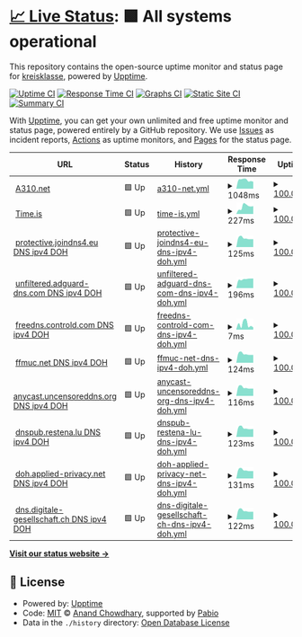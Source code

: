 # [📈 Live Status](https://kreisklasse.github.io/upptime): <!--live status--> **🟩 All systems operational**

This repository contains the open-source uptime monitor and status page for [kreisklasse](https://kreisklasse.github.io/upptime), powered by [Upptime](https://github.com/upptime/upptime).

[![Uptime CI](https://github.com/kreisklasse/upptime/workflows/Uptime%20CI/badge.svg)](https://github.com/kreisklasse/upptime/actions?query=workflow%3A%22Uptime+CI%22)
[![Response Time CI](https://github.com/kreisklasse/upptime/workflows/Response%20Time%20CI/badge.svg)](https://github.com/kreisklasse/upptime/actions?query=workflow%3A%22Response+Time+CI%22)
[![Graphs CI](https://github.com/kreisklasse/upptime/workflows/Graphs%20CI/badge.svg)](https://github.com/kreisklasse/upptime/actions?query=workflow%3A%22Graphs+CI%22)
[![Static Site CI](https://github.com/kreisklasse/upptime/workflows/Static%20Site%20CI/badge.svg)](https://github.com/kreisklasse/upptime/actions?query=workflow%3A%22Static+Site+CI%22)
[![Summary CI](https://github.com/kreisklasse/upptime/workflows/Summary%20CI/badge.svg)](https://github.com/kreisklasse/upptime/actions?query=workflow%3A%22Summary+CI%22)

With [Upptime](https://upptime.js.org), you can get your own unlimited and free uptime monitor and status page, powered entirely by a GitHub repository. We use [Issues](https://github.com/kreisklasse/upptime/issues) as incident reports, [Actions](https://github.com/kreisklasse/upptime/actions) as uptime monitors, and [Pages](https://kreisklasse.github.io/upptime) for the status page.

<!--start: status pages-->
<!-- This summary is generated by Upptime (https://github.com/upptime/upptime) -->
<!-- Do not edit this manually, your changes will be overwritten -->
<!-- prettier-ignore -->
| URL | Status | History | Response Time | Uptime |
| --- | ------ | ------- | ------------- | ------ |
| <img alt="" src="https://icons.duckduckgo.com/ip3/a310.net.ico" height="13"> [A310.net](https://a310.net/) | 🟩 Up | [a310-net.yml](https://github.com/kreisklasse/upptime/commits/HEAD/history/a310-net.yml) | <details><summary><img alt="Response time graph" src="./graphs/a310-net/response-time-week.png" height="20"> 1048ms</summary><br><a href="https://kreisklasse.github.io/upptime/history/a310-net"><img alt="Response time 1098" src="https://img.shields.io/endpoint?url=https%3A%2F%2Fraw.githubusercontent.com%2Fkreisklasse%2Fupptime%2FHEAD%2Fapi%2Fa310-net%2Fresponse-time.json"></a><br><a href="https://kreisklasse.github.io/upptime/history/a310-net"><img alt="24-hour response time 847" src="https://img.shields.io/endpoint?url=https%3A%2F%2Fraw.githubusercontent.com%2Fkreisklasse%2Fupptime%2FHEAD%2Fapi%2Fa310-net%2Fresponse-time-day.json"></a><br><a href="https://kreisklasse.github.io/upptime/history/a310-net"><img alt="7-day response time 1048" src="https://img.shields.io/endpoint?url=https%3A%2F%2Fraw.githubusercontent.com%2Fkreisklasse%2Fupptime%2FHEAD%2Fapi%2Fa310-net%2Fresponse-time-week.json"></a><br><a href="https://kreisklasse.github.io/upptime/history/a310-net"><img alt="30-day response time 1208" src="https://img.shields.io/endpoint?url=https%3A%2F%2Fraw.githubusercontent.com%2Fkreisklasse%2Fupptime%2FHEAD%2Fapi%2Fa310-net%2Fresponse-time-month.json"></a><br><a href="https://kreisklasse.github.io/upptime/history/a310-net"><img alt="1-year response time 1098" src="https://img.shields.io/endpoint?url=https%3A%2F%2Fraw.githubusercontent.com%2Fkreisklasse%2Fupptime%2FHEAD%2Fapi%2Fa310-net%2Fresponse-time-year.json"></a></details> | <details><summary><a href="https://kreisklasse.github.io/upptime/history/a310-net">100.00%</a></summary><a href="https://kreisklasse.github.io/upptime/history/a310-net"><img alt="All-time uptime 99.98%" src="https://img.shields.io/endpoint?url=https%3A%2F%2Fraw.githubusercontent.com%2Fkreisklasse%2Fupptime%2FHEAD%2Fapi%2Fa310-net%2Fuptime.json"></a><br><a href="https://kreisklasse.github.io/upptime/history/a310-net"><img alt="24-hour uptime 100.00%" src="https://img.shields.io/endpoint?url=https%3A%2F%2Fraw.githubusercontent.com%2Fkreisklasse%2Fupptime%2FHEAD%2Fapi%2Fa310-net%2Fuptime-day.json"></a><br><a href="https://kreisklasse.github.io/upptime/history/a310-net"><img alt="7-day uptime 100.00%" src="https://img.shields.io/endpoint?url=https%3A%2F%2Fraw.githubusercontent.com%2Fkreisklasse%2Fupptime%2FHEAD%2Fapi%2Fa310-net%2Fuptime-week.json"></a><br><a href="https://kreisklasse.github.io/upptime/history/a310-net"><img alt="30-day uptime 100.00%" src="https://img.shields.io/endpoint?url=https%3A%2F%2Fraw.githubusercontent.com%2Fkreisklasse%2Fupptime%2FHEAD%2Fapi%2Fa310-net%2Fuptime-month.json"></a><br><a href="https://kreisklasse.github.io/upptime/history/a310-net"><img alt="1-year uptime 99.98%" src="https://img.shields.io/endpoint?url=https%3A%2F%2Fraw.githubusercontent.com%2Fkreisklasse%2Fupptime%2FHEAD%2Fapi%2Fa310-net%2Fuptime-year.json"></a></details>
| <img alt="" src="https://icons.duckduckgo.com/ip3/time.is.ico" height="13"> [Time.is](https://time.is) | 🟩 Up | [time-is.yml](https://github.com/kreisklasse/upptime/commits/HEAD/history/time-is.yml) | <details><summary><img alt="Response time graph" src="./graphs/time-is/response-time-week.png" height="20"> 227ms</summary><br><a href="https://kreisklasse.github.io/upptime/history/time-is"><img alt="Response time 237" src="https://img.shields.io/endpoint?url=https%3A%2F%2Fraw.githubusercontent.com%2Fkreisklasse%2Fupptime%2FHEAD%2Fapi%2Ftime-is%2Fresponse-time.json"></a><br><a href="https://kreisklasse.github.io/upptime/history/time-is"><img alt="24-hour response time 238" src="https://img.shields.io/endpoint?url=https%3A%2F%2Fraw.githubusercontent.com%2Fkreisklasse%2Fupptime%2FHEAD%2Fapi%2Ftime-is%2Fresponse-time-day.json"></a><br><a href="https://kreisklasse.github.io/upptime/history/time-is"><img alt="7-day response time 227" src="https://img.shields.io/endpoint?url=https%3A%2F%2Fraw.githubusercontent.com%2Fkreisklasse%2Fupptime%2FHEAD%2Fapi%2Ftime-is%2Fresponse-time-week.json"></a><br><a href="https://kreisklasse.github.io/upptime/history/time-is"><img alt="30-day response time 279" src="https://img.shields.io/endpoint?url=https%3A%2F%2Fraw.githubusercontent.com%2Fkreisklasse%2Fupptime%2FHEAD%2Fapi%2Ftime-is%2Fresponse-time-month.json"></a><br><a href="https://kreisklasse.github.io/upptime/history/time-is"><img alt="1-year response time 237" src="https://img.shields.io/endpoint?url=https%3A%2F%2Fraw.githubusercontent.com%2Fkreisklasse%2Fupptime%2FHEAD%2Fapi%2Ftime-is%2Fresponse-time-year.json"></a></details> | <details><summary><a href="https://kreisklasse.github.io/upptime/history/time-is">100.00%</a></summary><a href="https://kreisklasse.github.io/upptime/history/time-is"><img alt="All-time uptime 100.00%" src="https://img.shields.io/endpoint?url=https%3A%2F%2Fraw.githubusercontent.com%2Fkreisklasse%2Fupptime%2FHEAD%2Fapi%2Ftime-is%2Fuptime.json"></a><br><a href="https://kreisklasse.github.io/upptime/history/time-is"><img alt="24-hour uptime 100.00%" src="https://img.shields.io/endpoint?url=https%3A%2F%2Fraw.githubusercontent.com%2Fkreisklasse%2Fupptime%2FHEAD%2Fapi%2Ftime-is%2Fuptime-day.json"></a><br><a href="https://kreisklasse.github.io/upptime/history/time-is"><img alt="7-day uptime 100.00%" src="https://img.shields.io/endpoint?url=https%3A%2F%2Fraw.githubusercontent.com%2Fkreisklasse%2Fupptime%2FHEAD%2Fapi%2Ftime-is%2Fuptime-week.json"></a><br><a href="https://kreisklasse.github.io/upptime/history/time-is"><img alt="30-day uptime 100.00%" src="https://img.shields.io/endpoint?url=https%3A%2F%2Fraw.githubusercontent.com%2Fkreisklasse%2Fupptime%2FHEAD%2Fapi%2Ftime-is%2Fuptime-month.json"></a><br><a href="https://kreisklasse.github.io/upptime/history/time-is"><img alt="1-year uptime 100.00%" src="https://img.shields.io/endpoint?url=https%3A%2F%2Fraw.githubusercontent.com%2Fkreisklasse%2Fupptime%2FHEAD%2Fapi%2Ftime-is%2Fuptime-year.json"></a></details>
| <img alt="" src="https://icons.duckduckgo.com/ip3/null.ico" height="13"> [protective.joindns4.eu DNS ipv4 DOH](protective.joindns4.eu) | 🟩 Up | [protective-joindns4-eu-dns-ipv4-doh.yml](https://github.com/kreisklasse/upptime/commits/HEAD/history/protective-joindns4-eu-dns-ipv4-doh.yml) | <details><summary><img alt="Response time graph" src="./graphs/protective-joindns4-eu-dns-ipv4-doh/response-time-week.png" height="20"> 125ms</summary><br><a href="https://kreisklasse.github.io/upptime/history/protective-joindns4-eu-dns-ipv4-doh"><img alt="Response time 121" src="https://img.shields.io/endpoint?url=https%3A%2F%2Fraw.githubusercontent.com%2Fkreisklasse%2Fupptime%2FHEAD%2Fapi%2Fprotective-joindns4-eu-dns-ipv4-doh%2Fresponse-time.json"></a><br><a href="https://kreisklasse.github.io/upptime/history/protective-joindns4-eu-dns-ipv4-doh"><img alt="24-hour response time 111" src="https://img.shields.io/endpoint?url=https%3A%2F%2Fraw.githubusercontent.com%2Fkreisklasse%2Fupptime%2FHEAD%2Fapi%2Fprotective-joindns4-eu-dns-ipv4-doh%2Fresponse-time-day.json"></a><br><a href="https://kreisklasse.github.io/upptime/history/protective-joindns4-eu-dns-ipv4-doh"><img alt="7-day response time 125" src="https://img.shields.io/endpoint?url=https%3A%2F%2Fraw.githubusercontent.com%2Fkreisklasse%2Fupptime%2FHEAD%2Fapi%2Fprotective-joindns4-eu-dns-ipv4-doh%2Fresponse-time-week.json"></a><br><a href="https://kreisklasse.github.io/upptime/history/protective-joindns4-eu-dns-ipv4-doh"><img alt="30-day response time 125" src="https://img.shields.io/endpoint?url=https%3A%2F%2Fraw.githubusercontent.com%2Fkreisklasse%2Fupptime%2FHEAD%2Fapi%2Fprotective-joindns4-eu-dns-ipv4-doh%2Fresponse-time-month.json"></a><br><a href="https://kreisklasse.github.io/upptime/history/protective-joindns4-eu-dns-ipv4-doh"><img alt="1-year response time 121" src="https://img.shields.io/endpoint?url=https%3A%2F%2Fraw.githubusercontent.com%2Fkreisklasse%2Fupptime%2FHEAD%2Fapi%2Fprotective-joindns4-eu-dns-ipv4-doh%2Fresponse-time-year.json"></a></details> | <details><summary><a href="https://kreisklasse.github.io/upptime/history/protective-joindns4-eu-dns-ipv4-doh">100.00%</a></summary><a href="https://kreisklasse.github.io/upptime/history/protective-joindns4-eu-dns-ipv4-doh"><img alt="All-time uptime 100.00%" src="https://img.shields.io/endpoint?url=https%3A%2F%2Fraw.githubusercontent.com%2Fkreisklasse%2Fupptime%2FHEAD%2Fapi%2Fprotective-joindns4-eu-dns-ipv4-doh%2Fuptime.json"></a><br><a href="https://kreisklasse.github.io/upptime/history/protective-joindns4-eu-dns-ipv4-doh"><img alt="24-hour uptime 100.00%" src="https://img.shields.io/endpoint?url=https%3A%2F%2Fraw.githubusercontent.com%2Fkreisklasse%2Fupptime%2FHEAD%2Fapi%2Fprotective-joindns4-eu-dns-ipv4-doh%2Fuptime-day.json"></a><br><a href="https://kreisklasse.github.io/upptime/history/protective-joindns4-eu-dns-ipv4-doh"><img alt="7-day uptime 100.00%" src="https://img.shields.io/endpoint?url=https%3A%2F%2Fraw.githubusercontent.com%2Fkreisklasse%2Fupptime%2FHEAD%2Fapi%2Fprotective-joindns4-eu-dns-ipv4-doh%2Fuptime-week.json"></a><br><a href="https://kreisklasse.github.io/upptime/history/protective-joindns4-eu-dns-ipv4-doh"><img alt="30-day uptime 100.00%" src="https://img.shields.io/endpoint?url=https%3A%2F%2Fraw.githubusercontent.com%2Fkreisklasse%2Fupptime%2FHEAD%2Fapi%2Fprotective-joindns4-eu-dns-ipv4-doh%2Fuptime-month.json"></a><br><a href="https://kreisklasse.github.io/upptime/history/protective-joindns4-eu-dns-ipv4-doh"><img alt="1-year uptime 100.00%" src="https://img.shields.io/endpoint?url=https%3A%2F%2Fraw.githubusercontent.com%2Fkreisklasse%2Fupptime%2FHEAD%2Fapi%2Fprotective-joindns4-eu-dns-ipv4-doh%2Fuptime-year.json"></a></details>
| <img alt="" src="https://icons.duckduckgo.com/ip3/null.ico" height="13"> [unfiltered.adguard-dns.com DNS ipv4 DOH](unfiltered.adguard-dns.com) | 🟩 Up | [unfiltered-adguard-dns-com-dns-ipv4-doh.yml](https://github.com/kreisklasse/upptime/commits/HEAD/history/unfiltered-adguard-dns-com-dns-ipv4-doh.yml) | <details><summary><img alt="Response time graph" src="./graphs/unfiltered-adguard-dns-com-dns-ipv4-doh/response-time-week.png" height="20"> 196ms</summary><br><a href="https://kreisklasse.github.io/upptime/history/unfiltered-adguard-dns-com-dns-ipv4-doh"><img alt="Response time 199" src="https://img.shields.io/endpoint?url=https%3A%2F%2Fraw.githubusercontent.com%2Fkreisklasse%2Fupptime%2FHEAD%2Fapi%2Funfiltered-adguard-dns-com-dns-ipv4-doh%2Fresponse-time.json"></a><br><a href="https://kreisklasse.github.io/upptime/history/unfiltered-adguard-dns-com-dns-ipv4-doh"><img alt="24-hour response time 209" src="https://img.shields.io/endpoint?url=https%3A%2F%2Fraw.githubusercontent.com%2Fkreisklasse%2Fupptime%2FHEAD%2Fapi%2Funfiltered-adguard-dns-com-dns-ipv4-doh%2Fresponse-time-day.json"></a><br><a href="https://kreisklasse.github.io/upptime/history/unfiltered-adguard-dns-com-dns-ipv4-doh"><img alt="7-day response time 196" src="https://img.shields.io/endpoint?url=https%3A%2F%2Fraw.githubusercontent.com%2Fkreisklasse%2Fupptime%2FHEAD%2Fapi%2Funfiltered-adguard-dns-com-dns-ipv4-doh%2Fresponse-time-week.json"></a><br><a href="https://kreisklasse.github.io/upptime/history/unfiltered-adguard-dns-com-dns-ipv4-doh"><img alt="30-day response time 197" src="https://img.shields.io/endpoint?url=https%3A%2F%2Fraw.githubusercontent.com%2Fkreisklasse%2Fupptime%2FHEAD%2Fapi%2Funfiltered-adguard-dns-com-dns-ipv4-doh%2Fresponse-time-month.json"></a><br><a href="https://kreisklasse.github.io/upptime/history/unfiltered-adguard-dns-com-dns-ipv4-doh"><img alt="1-year response time 199" src="https://img.shields.io/endpoint?url=https%3A%2F%2Fraw.githubusercontent.com%2Fkreisklasse%2Fupptime%2FHEAD%2Fapi%2Funfiltered-adguard-dns-com-dns-ipv4-doh%2Fresponse-time-year.json"></a></details> | <details><summary><a href="https://kreisklasse.github.io/upptime/history/unfiltered-adguard-dns-com-dns-ipv4-doh">100.00%</a></summary><a href="https://kreisklasse.github.io/upptime/history/unfiltered-adguard-dns-com-dns-ipv4-doh"><img alt="All-time uptime 100.00%" src="https://img.shields.io/endpoint?url=https%3A%2F%2Fraw.githubusercontent.com%2Fkreisklasse%2Fupptime%2FHEAD%2Fapi%2Funfiltered-adguard-dns-com-dns-ipv4-doh%2Fuptime.json"></a><br><a href="https://kreisklasse.github.io/upptime/history/unfiltered-adguard-dns-com-dns-ipv4-doh"><img alt="24-hour uptime 100.00%" src="https://img.shields.io/endpoint?url=https%3A%2F%2Fraw.githubusercontent.com%2Fkreisklasse%2Fupptime%2FHEAD%2Fapi%2Funfiltered-adguard-dns-com-dns-ipv4-doh%2Fuptime-day.json"></a><br><a href="https://kreisklasse.github.io/upptime/history/unfiltered-adguard-dns-com-dns-ipv4-doh"><img alt="7-day uptime 100.00%" src="https://img.shields.io/endpoint?url=https%3A%2F%2Fraw.githubusercontent.com%2Fkreisklasse%2Fupptime%2FHEAD%2Fapi%2Funfiltered-adguard-dns-com-dns-ipv4-doh%2Fuptime-week.json"></a><br><a href="https://kreisklasse.github.io/upptime/history/unfiltered-adguard-dns-com-dns-ipv4-doh"><img alt="30-day uptime 100.00%" src="https://img.shields.io/endpoint?url=https%3A%2F%2Fraw.githubusercontent.com%2Fkreisklasse%2Fupptime%2FHEAD%2Fapi%2Funfiltered-adguard-dns-com-dns-ipv4-doh%2Fuptime-month.json"></a><br><a href="https://kreisklasse.github.io/upptime/history/unfiltered-adguard-dns-com-dns-ipv4-doh"><img alt="1-year uptime 100.00%" src="https://img.shields.io/endpoint?url=https%3A%2F%2Fraw.githubusercontent.com%2Fkreisklasse%2Fupptime%2FHEAD%2Fapi%2Funfiltered-adguard-dns-com-dns-ipv4-doh%2Fuptime-year.json"></a></details>
| <img alt="" src="https://icons.duckduckgo.com/ip3/null.ico" height="13"> [freedns.controld.com DNS ipv4 DOH](freedns.controld.com) | 🟩 Up | [freedns-controld-com-dns-ipv4-doh.yml](https://github.com/kreisklasse/upptime/commits/HEAD/history/freedns-controld-com-dns-ipv4-doh.yml) | <details><summary><img alt="Response time graph" src="./graphs/freedns-controld-com-dns-ipv4-doh/response-time-week.png" height="20"> 7ms</summary><br><a href="https://kreisklasse.github.io/upptime/history/freedns-controld-com-dns-ipv4-doh"><img alt="Response time 5" src="https://img.shields.io/endpoint?url=https%3A%2F%2Fraw.githubusercontent.com%2Fkreisklasse%2Fupptime%2FHEAD%2Fapi%2Ffreedns-controld-com-dns-ipv4-doh%2Fresponse-time.json"></a><br><a href="https://kreisklasse.github.io/upptime/history/freedns-controld-com-dns-ipv4-doh"><img alt="24-hour response time 3" src="https://img.shields.io/endpoint?url=https%3A%2F%2Fraw.githubusercontent.com%2Fkreisklasse%2Fupptime%2FHEAD%2Fapi%2Ffreedns-controld-com-dns-ipv4-doh%2Fresponse-time-day.json"></a><br><a href="https://kreisklasse.github.io/upptime/history/freedns-controld-com-dns-ipv4-doh"><img alt="7-day response time 7" src="https://img.shields.io/endpoint?url=https%3A%2F%2Fraw.githubusercontent.com%2Fkreisklasse%2Fupptime%2FHEAD%2Fapi%2Ffreedns-controld-com-dns-ipv4-doh%2Fresponse-time-week.json"></a><br><a href="https://kreisklasse.github.io/upptime/history/freedns-controld-com-dns-ipv4-doh"><img alt="30-day response time 6" src="https://img.shields.io/endpoint?url=https%3A%2F%2Fraw.githubusercontent.com%2Fkreisklasse%2Fupptime%2FHEAD%2Fapi%2Ffreedns-controld-com-dns-ipv4-doh%2Fresponse-time-month.json"></a><br><a href="https://kreisklasse.github.io/upptime/history/freedns-controld-com-dns-ipv4-doh"><img alt="1-year response time 5" src="https://img.shields.io/endpoint?url=https%3A%2F%2Fraw.githubusercontent.com%2Fkreisklasse%2Fupptime%2FHEAD%2Fapi%2Ffreedns-controld-com-dns-ipv4-doh%2Fresponse-time-year.json"></a></details> | <details><summary><a href="https://kreisklasse.github.io/upptime/history/freedns-controld-com-dns-ipv4-doh">100.00%</a></summary><a href="https://kreisklasse.github.io/upptime/history/freedns-controld-com-dns-ipv4-doh"><img alt="All-time uptime 99.99%" src="https://img.shields.io/endpoint?url=https%3A%2F%2Fraw.githubusercontent.com%2Fkreisklasse%2Fupptime%2FHEAD%2Fapi%2Ffreedns-controld-com-dns-ipv4-doh%2Fuptime.json"></a><br><a href="https://kreisklasse.github.io/upptime/history/freedns-controld-com-dns-ipv4-doh"><img alt="24-hour uptime 100.00%" src="https://img.shields.io/endpoint?url=https%3A%2F%2Fraw.githubusercontent.com%2Fkreisklasse%2Fupptime%2FHEAD%2Fapi%2Ffreedns-controld-com-dns-ipv4-doh%2Fuptime-day.json"></a><br><a href="https://kreisklasse.github.io/upptime/history/freedns-controld-com-dns-ipv4-doh"><img alt="7-day uptime 100.00%" src="https://img.shields.io/endpoint?url=https%3A%2F%2Fraw.githubusercontent.com%2Fkreisklasse%2Fupptime%2FHEAD%2Fapi%2Ffreedns-controld-com-dns-ipv4-doh%2Fuptime-week.json"></a><br><a href="https://kreisklasse.github.io/upptime/history/freedns-controld-com-dns-ipv4-doh"><img alt="30-day uptime 100.00%" src="https://img.shields.io/endpoint?url=https%3A%2F%2Fraw.githubusercontent.com%2Fkreisklasse%2Fupptime%2FHEAD%2Fapi%2Ffreedns-controld-com-dns-ipv4-doh%2Fuptime-month.json"></a><br><a href="https://kreisklasse.github.io/upptime/history/freedns-controld-com-dns-ipv4-doh"><img alt="1-year uptime 99.99%" src="https://img.shields.io/endpoint?url=https%3A%2F%2Fraw.githubusercontent.com%2Fkreisklasse%2Fupptime%2FHEAD%2Fapi%2Ffreedns-controld-com-dns-ipv4-doh%2Fuptime-year.json"></a></details>
| <img alt="" src="https://icons.duckduckgo.com/ip3/null.ico" height="13"> [ffmuc.net DNS ipv4 DOH](doh.ffmuc.net) | 🟩 Up | [ffmuc-net-dns-ipv4-doh.yml](https://github.com/kreisklasse/upptime/commits/HEAD/history/ffmuc-net-dns-ipv4-doh.yml) | <details><summary><img alt="Response time graph" src="./graphs/ffmuc-net-dns-ipv4-doh/response-time-week.png" height="20"> 124ms</summary><br><a href="https://kreisklasse.github.io/upptime/history/ffmuc-net-dns-ipv4-doh"><img alt="Response time 125" src="https://img.shields.io/endpoint?url=https%3A%2F%2Fraw.githubusercontent.com%2Fkreisklasse%2Fupptime%2FHEAD%2Fapi%2Fffmuc-net-dns-ipv4-doh%2Fresponse-time.json"></a><br><a href="https://kreisklasse.github.io/upptime/history/ffmuc-net-dns-ipv4-doh"><img alt="24-hour response time 110" src="https://img.shields.io/endpoint?url=https%3A%2F%2Fraw.githubusercontent.com%2Fkreisklasse%2Fupptime%2FHEAD%2Fapi%2Fffmuc-net-dns-ipv4-doh%2Fresponse-time-day.json"></a><br><a href="https://kreisklasse.github.io/upptime/history/ffmuc-net-dns-ipv4-doh"><img alt="7-day response time 124" src="https://img.shields.io/endpoint?url=https%3A%2F%2Fraw.githubusercontent.com%2Fkreisklasse%2Fupptime%2FHEAD%2Fapi%2Fffmuc-net-dns-ipv4-doh%2Fresponse-time-week.json"></a><br><a href="https://kreisklasse.github.io/upptime/history/ffmuc-net-dns-ipv4-doh"><img alt="30-day response time 127" src="https://img.shields.io/endpoint?url=https%3A%2F%2Fraw.githubusercontent.com%2Fkreisklasse%2Fupptime%2FHEAD%2Fapi%2Fffmuc-net-dns-ipv4-doh%2Fresponse-time-month.json"></a><br><a href="https://kreisklasse.github.io/upptime/history/ffmuc-net-dns-ipv4-doh"><img alt="1-year response time 125" src="https://img.shields.io/endpoint?url=https%3A%2F%2Fraw.githubusercontent.com%2Fkreisklasse%2Fupptime%2FHEAD%2Fapi%2Fffmuc-net-dns-ipv4-doh%2Fresponse-time-year.json"></a></details> | <details><summary><a href="https://kreisklasse.github.io/upptime/history/ffmuc-net-dns-ipv4-doh">100.00%</a></summary><a href="https://kreisklasse.github.io/upptime/history/ffmuc-net-dns-ipv4-doh"><img alt="All-time uptime 100.00%" src="https://img.shields.io/endpoint?url=https%3A%2F%2Fraw.githubusercontent.com%2Fkreisklasse%2Fupptime%2FHEAD%2Fapi%2Fffmuc-net-dns-ipv4-doh%2Fuptime.json"></a><br><a href="https://kreisklasse.github.io/upptime/history/ffmuc-net-dns-ipv4-doh"><img alt="24-hour uptime 100.00%" src="https://img.shields.io/endpoint?url=https%3A%2F%2Fraw.githubusercontent.com%2Fkreisklasse%2Fupptime%2FHEAD%2Fapi%2Fffmuc-net-dns-ipv4-doh%2Fuptime-day.json"></a><br><a href="https://kreisklasse.github.io/upptime/history/ffmuc-net-dns-ipv4-doh"><img alt="7-day uptime 100.00%" src="https://img.shields.io/endpoint?url=https%3A%2F%2Fraw.githubusercontent.com%2Fkreisklasse%2Fupptime%2FHEAD%2Fapi%2Fffmuc-net-dns-ipv4-doh%2Fuptime-week.json"></a><br><a href="https://kreisklasse.github.io/upptime/history/ffmuc-net-dns-ipv4-doh"><img alt="30-day uptime 100.00%" src="https://img.shields.io/endpoint?url=https%3A%2F%2Fraw.githubusercontent.com%2Fkreisklasse%2Fupptime%2FHEAD%2Fapi%2Fffmuc-net-dns-ipv4-doh%2Fuptime-month.json"></a><br><a href="https://kreisklasse.github.io/upptime/history/ffmuc-net-dns-ipv4-doh"><img alt="1-year uptime 100.00%" src="https://img.shields.io/endpoint?url=https%3A%2F%2Fraw.githubusercontent.com%2Fkreisklasse%2Fupptime%2FHEAD%2Fapi%2Fffmuc-net-dns-ipv4-doh%2Fuptime-year.json"></a></details>
| <img alt="" src="https://icons.duckduckgo.com/ip3/null.ico" height="13"> [anycast.uncensoreddns.org DNS ipv4 DOH](anycast.uncensoreddns.org) | 🟩 Up | [anycast-uncensoreddns-org-dns-ipv4-doh.yml](https://github.com/kreisklasse/upptime/commits/HEAD/history/anycast-uncensoreddns-org-dns-ipv4-doh.yml) | <details><summary><img alt="Response time graph" src="./graphs/anycast-uncensoreddns-org-dns-ipv4-doh/response-time-week.png" height="20"> 116ms</summary><br><a href="https://kreisklasse.github.io/upptime/history/anycast-uncensoreddns-org-dns-ipv4-doh"><img alt="Response time 117" src="https://img.shields.io/endpoint?url=https%3A%2F%2Fraw.githubusercontent.com%2Fkreisklasse%2Fupptime%2FHEAD%2Fapi%2Fanycast-uncensoreddns-org-dns-ipv4-doh%2Fresponse-time.json"></a><br><a href="https://kreisklasse.github.io/upptime/history/anycast-uncensoreddns-org-dns-ipv4-doh"><img alt="24-hour response time 101" src="https://img.shields.io/endpoint?url=https%3A%2F%2Fraw.githubusercontent.com%2Fkreisklasse%2Fupptime%2FHEAD%2Fapi%2Fanycast-uncensoreddns-org-dns-ipv4-doh%2Fresponse-time-day.json"></a><br><a href="https://kreisklasse.github.io/upptime/history/anycast-uncensoreddns-org-dns-ipv4-doh"><img alt="7-day response time 116" src="https://img.shields.io/endpoint?url=https%3A%2F%2Fraw.githubusercontent.com%2Fkreisklasse%2Fupptime%2FHEAD%2Fapi%2Fanycast-uncensoreddns-org-dns-ipv4-doh%2Fresponse-time-week.json"></a><br><a href="https://kreisklasse.github.io/upptime/history/anycast-uncensoreddns-org-dns-ipv4-doh"><img alt="30-day response time 118" src="https://img.shields.io/endpoint?url=https%3A%2F%2Fraw.githubusercontent.com%2Fkreisklasse%2Fupptime%2FHEAD%2Fapi%2Fanycast-uncensoreddns-org-dns-ipv4-doh%2Fresponse-time-month.json"></a><br><a href="https://kreisklasse.github.io/upptime/history/anycast-uncensoreddns-org-dns-ipv4-doh"><img alt="1-year response time 117" src="https://img.shields.io/endpoint?url=https%3A%2F%2Fraw.githubusercontent.com%2Fkreisklasse%2Fupptime%2FHEAD%2Fapi%2Fanycast-uncensoreddns-org-dns-ipv4-doh%2Fresponse-time-year.json"></a></details> | <details><summary><a href="https://kreisklasse.github.io/upptime/history/anycast-uncensoreddns-org-dns-ipv4-doh">100.00%</a></summary><a href="https://kreisklasse.github.io/upptime/history/anycast-uncensoreddns-org-dns-ipv4-doh"><img alt="All-time uptime 100.00%" src="https://img.shields.io/endpoint?url=https%3A%2F%2Fraw.githubusercontent.com%2Fkreisklasse%2Fupptime%2FHEAD%2Fapi%2Fanycast-uncensoreddns-org-dns-ipv4-doh%2Fuptime.json"></a><br><a href="https://kreisklasse.github.io/upptime/history/anycast-uncensoreddns-org-dns-ipv4-doh"><img alt="24-hour uptime 100.00%" src="https://img.shields.io/endpoint?url=https%3A%2F%2Fraw.githubusercontent.com%2Fkreisklasse%2Fupptime%2FHEAD%2Fapi%2Fanycast-uncensoreddns-org-dns-ipv4-doh%2Fuptime-day.json"></a><br><a href="https://kreisklasse.github.io/upptime/history/anycast-uncensoreddns-org-dns-ipv4-doh"><img alt="7-day uptime 100.00%" src="https://img.shields.io/endpoint?url=https%3A%2F%2Fraw.githubusercontent.com%2Fkreisklasse%2Fupptime%2FHEAD%2Fapi%2Fanycast-uncensoreddns-org-dns-ipv4-doh%2Fuptime-week.json"></a><br><a href="https://kreisklasse.github.io/upptime/history/anycast-uncensoreddns-org-dns-ipv4-doh"><img alt="30-day uptime 100.00%" src="https://img.shields.io/endpoint?url=https%3A%2F%2Fraw.githubusercontent.com%2Fkreisklasse%2Fupptime%2FHEAD%2Fapi%2Fanycast-uncensoreddns-org-dns-ipv4-doh%2Fuptime-month.json"></a><br><a href="https://kreisklasse.github.io/upptime/history/anycast-uncensoreddns-org-dns-ipv4-doh"><img alt="1-year uptime 100.00%" src="https://img.shields.io/endpoint?url=https%3A%2F%2Fraw.githubusercontent.com%2Fkreisklasse%2Fupptime%2FHEAD%2Fapi%2Fanycast-uncensoreddns-org-dns-ipv4-doh%2Fuptime-year.json"></a></details>
| <img alt="" src="https://icons.duckduckgo.com/ip3/null.ico" height="13"> [dnspub.restena.lu DNS ipv4 DOH](dnspub.restena.lu) | 🟩 Up | [dnspub-restena-lu-dns-ipv4-doh.yml](https://github.com/kreisklasse/upptime/commits/HEAD/history/dnspub-restena-lu-dns-ipv4-doh.yml) | <details><summary><img alt="Response time graph" src="./graphs/dnspub-restena-lu-dns-ipv4-doh/response-time-week.png" height="20"> 123ms</summary><br><a href="https://kreisklasse.github.io/upptime/history/dnspub-restena-lu-dns-ipv4-doh"><img alt="Response time 120" src="https://img.shields.io/endpoint?url=https%3A%2F%2Fraw.githubusercontent.com%2Fkreisklasse%2Fupptime%2FHEAD%2Fapi%2Fdnspub-restena-lu-dns-ipv4-doh%2Fresponse-time.json"></a><br><a href="https://kreisklasse.github.io/upptime/history/dnspub-restena-lu-dns-ipv4-doh"><img alt="24-hour response time 110" src="https://img.shields.io/endpoint?url=https%3A%2F%2Fraw.githubusercontent.com%2Fkreisklasse%2Fupptime%2FHEAD%2Fapi%2Fdnspub-restena-lu-dns-ipv4-doh%2Fresponse-time-day.json"></a><br><a href="https://kreisklasse.github.io/upptime/history/dnspub-restena-lu-dns-ipv4-doh"><img alt="7-day response time 123" src="https://img.shields.io/endpoint?url=https%3A%2F%2Fraw.githubusercontent.com%2Fkreisklasse%2Fupptime%2FHEAD%2Fapi%2Fdnspub-restena-lu-dns-ipv4-doh%2Fresponse-time-week.json"></a><br><a href="https://kreisklasse.github.io/upptime/history/dnspub-restena-lu-dns-ipv4-doh"><img alt="30-day response time 123" src="https://img.shields.io/endpoint?url=https%3A%2F%2Fraw.githubusercontent.com%2Fkreisklasse%2Fupptime%2FHEAD%2Fapi%2Fdnspub-restena-lu-dns-ipv4-doh%2Fresponse-time-month.json"></a><br><a href="https://kreisklasse.github.io/upptime/history/dnspub-restena-lu-dns-ipv4-doh"><img alt="1-year response time 120" src="https://img.shields.io/endpoint?url=https%3A%2F%2Fraw.githubusercontent.com%2Fkreisklasse%2Fupptime%2FHEAD%2Fapi%2Fdnspub-restena-lu-dns-ipv4-doh%2Fresponse-time-year.json"></a></details> | <details><summary><a href="https://kreisklasse.github.io/upptime/history/dnspub-restena-lu-dns-ipv4-doh">100.00%</a></summary><a href="https://kreisklasse.github.io/upptime/history/dnspub-restena-lu-dns-ipv4-doh"><img alt="All-time uptime 99.96%" src="https://img.shields.io/endpoint?url=https%3A%2F%2Fraw.githubusercontent.com%2Fkreisklasse%2Fupptime%2FHEAD%2Fapi%2Fdnspub-restena-lu-dns-ipv4-doh%2Fuptime.json"></a><br><a href="https://kreisklasse.github.io/upptime/history/dnspub-restena-lu-dns-ipv4-doh"><img alt="24-hour uptime 100.00%" src="https://img.shields.io/endpoint?url=https%3A%2F%2Fraw.githubusercontent.com%2Fkreisklasse%2Fupptime%2FHEAD%2Fapi%2Fdnspub-restena-lu-dns-ipv4-doh%2Fuptime-day.json"></a><br><a href="https://kreisklasse.github.io/upptime/history/dnspub-restena-lu-dns-ipv4-doh"><img alt="7-day uptime 100.00%" src="https://img.shields.io/endpoint?url=https%3A%2F%2Fraw.githubusercontent.com%2Fkreisklasse%2Fupptime%2FHEAD%2Fapi%2Fdnspub-restena-lu-dns-ipv4-doh%2Fuptime-week.json"></a><br><a href="https://kreisklasse.github.io/upptime/history/dnspub-restena-lu-dns-ipv4-doh"><img alt="30-day uptime 99.89%" src="https://img.shields.io/endpoint?url=https%3A%2F%2Fraw.githubusercontent.com%2Fkreisklasse%2Fupptime%2FHEAD%2Fapi%2Fdnspub-restena-lu-dns-ipv4-doh%2Fuptime-month.json"></a><br><a href="https://kreisklasse.github.io/upptime/history/dnspub-restena-lu-dns-ipv4-doh"><img alt="1-year uptime 99.96%" src="https://img.shields.io/endpoint?url=https%3A%2F%2Fraw.githubusercontent.com%2Fkreisklasse%2Fupptime%2FHEAD%2Fapi%2Fdnspub-restena-lu-dns-ipv4-doh%2Fuptime-year.json"></a></details>
| <img alt="" src="https://icons.duckduckgo.com/ip3/null.ico" height="13"> [doh.applied-privacy.net DNS ipv4 DOH](doh.applied-privacy.net) | 🟩 Up | [doh-applied-privacy-net-dns-ipv4-doh.yml](https://github.com/kreisklasse/upptime/commits/HEAD/history/doh-applied-privacy-net-dns-ipv4-doh.yml) | <details><summary><img alt="Response time graph" src="./graphs/doh-applied-privacy-net-dns-ipv4-doh/response-time-week.png" height="20"> 131ms</summary><br><a href="https://kreisklasse.github.io/upptime/history/doh-applied-privacy-net-dns-ipv4-doh"><img alt="Response time 127" src="https://img.shields.io/endpoint?url=https%3A%2F%2Fraw.githubusercontent.com%2Fkreisklasse%2Fupptime%2FHEAD%2Fapi%2Fdoh-applied-privacy-net-dns-ipv4-doh%2Fresponse-time.json"></a><br><a href="https://kreisklasse.github.io/upptime/history/doh-applied-privacy-net-dns-ipv4-doh"><img alt="24-hour response time 116" src="https://img.shields.io/endpoint?url=https%3A%2F%2Fraw.githubusercontent.com%2Fkreisklasse%2Fupptime%2FHEAD%2Fapi%2Fdoh-applied-privacy-net-dns-ipv4-doh%2Fresponse-time-day.json"></a><br><a href="https://kreisklasse.github.io/upptime/history/doh-applied-privacy-net-dns-ipv4-doh"><img alt="7-day response time 131" src="https://img.shields.io/endpoint?url=https%3A%2F%2Fraw.githubusercontent.com%2Fkreisklasse%2Fupptime%2FHEAD%2Fapi%2Fdoh-applied-privacy-net-dns-ipv4-doh%2Fresponse-time-week.json"></a><br><a href="https://kreisklasse.github.io/upptime/history/doh-applied-privacy-net-dns-ipv4-doh"><img alt="30-day response time 130" src="https://img.shields.io/endpoint?url=https%3A%2F%2Fraw.githubusercontent.com%2Fkreisklasse%2Fupptime%2FHEAD%2Fapi%2Fdoh-applied-privacy-net-dns-ipv4-doh%2Fresponse-time-month.json"></a><br><a href="https://kreisklasse.github.io/upptime/history/doh-applied-privacy-net-dns-ipv4-doh"><img alt="1-year response time 127" src="https://img.shields.io/endpoint?url=https%3A%2F%2Fraw.githubusercontent.com%2Fkreisklasse%2Fupptime%2FHEAD%2Fapi%2Fdoh-applied-privacy-net-dns-ipv4-doh%2Fresponse-time-year.json"></a></details> | <details><summary><a href="https://kreisklasse.github.io/upptime/history/doh-applied-privacy-net-dns-ipv4-doh">100.00%</a></summary><a href="https://kreisklasse.github.io/upptime/history/doh-applied-privacy-net-dns-ipv4-doh"><img alt="All-time uptime 100.00%" src="https://img.shields.io/endpoint?url=https%3A%2F%2Fraw.githubusercontent.com%2Fkreisklasse%2Fupptime%2FHEAD%2Fapi%2Fdoh-applied-privacy-net-dns-ipv4-doh%2Fuptime.json"></a><br><a href="https://kreisklasse.github.io/upptime/history/doh-applied-privacy-net-dns-ipv4-doh"><img alt="24-hour uptime 100.00%" src="https://img.shields.io/endpoint?url=https%3A%2F%2Fraw.githubusercontent.com%2Fkreisklasse%2Fupptime%2FHEAD%2Fapi%2Fdoh-applied-privacy-net-dns-ipv4-doh%2Fuptime-day.json"></a><br><a href="https://kreisklasse.github.io/upptime/history/doh-applied-privacy-net-dns-ipv4-doh"><img alt="7-day uptime 100.00%" src="https://img.shields.io/endpoint?url=https%3A%2F%2Fraw.githubusercontent.com%2Fkreisklasse%2Fupptime%2FHEAD%2Fapi%2Fdoh-applied-privacy-net-dns-ipv4-doh%2Fuptime-week.json"></a><br><a href="https://kreisklasse.github.io/upptime/history/doh-applied-privacy-net-dns-ipv4-doh"><img alt="30-day uptime 100.00%" src="https://img.shields.io/endpoint?url=https%3A%2F%2Fraw.githubusercontent.com%2Fkreisklasse%2Fupptime%2FHEAD%2Fapi%2Fdoh-applied-privacy-net-dns-ipv4-doh%2Fuptime-month.json"></a><br><a href="https://kreisklasse.github.io/upptime/history/doh-applied-privacy-net-dns-ipv4-doh"><img alt="1-year uptime 100.00%" src="https://img.shields.io/endpoint?url=https%3A%2F%2Fraw.githubusercontent.com%2Fkreisklasse%2Fupptime%2FHEAD%2Fapi%2Fdoh-applied-privacy-net-dns-ipv4-doh%2Fuptime-year.json"></a></details>
| <img alt="" src="https://icons.duckduckgo.com/ip3/null.ico" height="13"> [dns.digitale-gesellschaft.ch DNS ipv4 DOH](dns.digitale-gesellschaft.ch) | 🟩 Up | [dns-digitale-gesellschaft-ch-dns-ipv4-doh.yml](https://github.com/kreisklasse/upptime/commits/HEAD/history/dns-digitale-gesellschaft-ch-dns-ipv4-doh.yml) | <details><summary><img alt="Response time graph" src="./graphs/dns-digitale-gesellschaft-ch-dns-ipv4-doh/response-time-week.png" height="20"> 122ms</summary><br><a href="https://kreisklasse.github.io/upptime/history/dns-digitale-gesellschaft-ch-dns-ipv4-doh"><img alt="Response time 123" src="https://img.shields.io/endpoint?url=https%3A%2F%2Fraw.githubusercontent.com%2Fkreisklasse%2Fupptime%2FHEAD%2Fapi%2Fdns-digitale-gesellschaft-ch-dns-ipv4-doh%2Fresponse-time.json"></a><br><a href="https://kreisklasse.github.io/upptime/history/dns-digitale-gesellschaft-ch-dns-ipv4-doh"><img alt="24-hour response time 107" src="https://img.shields.io/endpoint?url=https%3A%2F%2Fraw.githubusercontent.com%2Fkreisklasse%2Fupptime%2FHEAD%2Fapi%2Fdns-digitale-gesellschaft-ch-dns-ipv4-doh%2Fresponse-time-day.json"></a><br><a href="https://kreisklasse.github.io/upptime/history/dns-digitale-gesellschaft-ch-dns-ipv4-doh"><img alt="7-day response time 122" src="https://img.shields.io/endpoint?url=https%3A%2F%2Fraw.githubusercontent.com%2Fkreisklasse%2Fupptime%2FHEAD%2Fapi%2Fdns-digitale-gesellschaft-ch-dns-ipv4-doh%2Fresponse-time-week.json"></a><br><a href="https://kreisklasse.github.io/upptime/history/dns-digitale-gesellschaft-ch-dns-ipv4-doh"><img alt="30-day response time 123" src="https://img.shields.io/endpoint?url=https%3A%2F%2Fraw.githubusercontent.com%2Fkreisklasse%2Fupptime%2FHEAD%2Fapi%2Fdns-digitale-gesellschaft-ch-dns-ipv4-doh%2Fresponse-time-month.json"></a><br><a href="https://kreisklasse.github.io/upptime/history/dns-digitale-gesellschaft-ch-dns-ipv4-doh"><img alt="1-year response time 123" src="https://img.shields.io/endpoint?url=https%3A%2F%2Fraw.githubusercontent.com%2Fkreisklasse%2Fupptime%2FHEAD%2Fapi%2Fdns-digitale-gesellschaft-ch-dns-ipv4-doh%2Fresponse-time-year.json"></a></details> | <details><summary><a href="https://kreisklasse.github.io/upptime/history/dns-digitale-gesellschaft-ch-dns-ipv4-doh">100.00%</a></summary><a href="https://kreisklasse.github.io/upptime/history/dns-digitale-gesellschaft-ch-dns-ipv4-doh"><img alt="All-time uptime 100.00%" src="https://img.shields.io/endpoint?url=https%3A%2F%2Fraw.githubusercontent.com%2Fkreisklasse%2Fupptime%2FHEAD%2Fapi%2Fdns-digitale-gesellschaft-ch-dns-ipv4-doh%2Fuptime.json"></a><br><a href="https://kreisklasse.github.io/upptime/history/dns-digitale-gesellschaft-ch-dns-ipv4-doh"><img alt="24-hour uptime 100.00%" src="https://img.shields.io/endpoint?url=https%3A%2F%2Fraw.githubusercontent.com%2Fkreisklasse%2Fupptime%2FHEAD%2Fapi%2Fdns-digitale-gesellschaft-ch-dns-ipv4-doh%2Fuptime-day.json"></a><br><a href="https://kreisklasse.github.io/upptime/history/dns-digitale-gesellschaft-ch-dns-ipv4-doh"><img alt="7-day uptime 100.00%" src="https://img.shields.io/endpoint?url=https%3A%2F%2Fraw.githubusercontent.com%2Fkreisklasse%2Fupptime%2FHEAD%2Fapi%2Fdns-digitale-gesellschaft-ch-dns-ipv4-doh%2Fuptime-week.json"></a><br><a href="https://kreisklasse.github.io/upptime/history/dns-digitale-gesellschaft-ch-dns-ipv4-doh"><img alt="30-day uptime 100.00%" src="https://img.shields.io/endpoint?url=https%3A%2F%2Fraw.githubusercontent.com%2Fkreisklasse%2Fupptime%2FHEAD%2Fapi%2Fdns-digitale-gesellschaft-ch-dns-ipv4-doh%2Fuptime-month.json"></a><br><a href="https://kreisklasse.github.io/upptime/history/dns-digitale-gesellschaft-ch-dns-ipv4-doh"><img alt="1-year uptime 100.00%" src="https://img.shields.io/endpoint?url=https%3A%2F%2Fraw.githubusercontent.com%2Fkreisklasse%2Fupptime%2FHEAD%2Fapi%2Fdns-digitale-gesellschaft-ch-dns-ipv4-doh%2Fuptime-year.json"></a></details>

<!--end: status pages-->

[**Visit our status website →**](https://kreisklasse.github.io/upptime)

## 📄 License

- Powered by: [Upptime](https://github.com/upptime/upptime)
- Code: [MIT](./LICENSE) © [Anand Chowdhary](https://anandchowdhary.com), supported by [Pabio](https://pabio.com)
- Data in the `./history` directory: [Open Database License](https://opendatacommons.org/licenses/odbl/1-0/)
